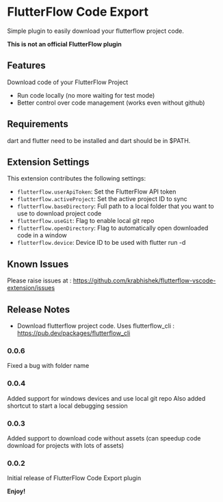 # FlutterFlow Code Export

Simple plugin to easily download your flutterflow project code.

**This is not an official FlutterFlow plugin**

## Features

Download code of your FlutterFlow Project

* Run code locally (no more waiting for test mode)
* Better control over code management (works even without github)

## Requirements

dart and flutter need to be installed and dart should be in $PATH. 

## Extension Settings

This extension contributes the following settings:

* `flutterflow.userApiToken`: Set the FlutterFlow API token
* `flutterflow.activeProject`: Set the active project ID to sync
* `flutterflow.baseDirectory`: Full path to a local folder that you want to use to download project code
* `flutterflow.useGit`: Flag to enable local git repo
* `flutterflow.openDirectory`: Flag to automatically open downloaded code in a window
* `flutterflow.device`: Device ID to be used with flutter run -d

## Known Issues

Please raise issues at : https://github.com/krabhishek/flutterflow-vscode-extension/issues

## Release Notes

* Download flutterflow project code. Uses flutterflow_cli : https://pub.dev/packages/flutterflow_cli

### 0.0.6
Fixed a bug with folder name
### 0.0.4
Added support for windows devices and use local git repo
Also added shortcut to start a local debugging session
### 0.0.3

Added support to download code without assets (can speedup code download for projects with lots of assets)
### 0.0.2

Initial release of FlutterFlow Code Export plugin

**Enjoy!**
